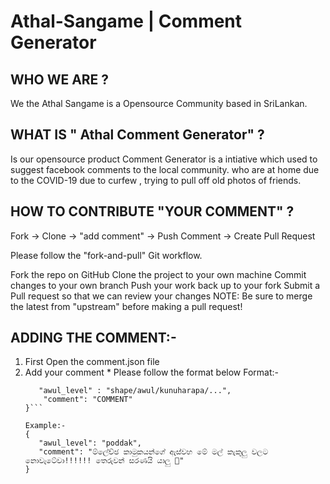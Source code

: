# Athal-Sangame | Comment Generator

## WHO WE ARE ?
We the Athal Sangame is a  Opensource Community based in SriLankan.

## WHAT IS " Athal Comment Generator" ?
Is our opensource product Comment Generator is a intiative which used to suggest facebook comments to the local community. who are at home due to the COVID-19 due to curfew , trying to pull off old photos of friends.

## HOW TO CONTRIBUTE "YOUR COMMENT" ?
Fork -> Clone -> "add comment" -> Push Comment -> Create Pull Request

Please follow the "fork-and-pull" Git workflow.

Fork the repo on GitHub
Clone the project to your own machine
Commit changes to your own branch
Push your work back up to your fork
Submit a Pull request so that we can review your changes
NOTE: Be sure to merge the latest from "upstream" before making a pull request!

## ADDING THE COMMENT:- 
1) First Open the comment.json file
2) Add your comment * Please follow the format below
   Format:- 
   ``` {
      "awul_level" : "shape/awul/kunuharapa/...",
       "comment": "COMMENT"
   }```
   
   Example:-
   {
      "awul_level": "poddak",
      "comment": "ම්ලේච්ඡ කාමුකයන්ගේ ඇස්වහ මේ මල් කැකුලු වලට නොවැටේවා!!!!!! තෙරුවන් සරණයි යාලු 🙂"
   }



